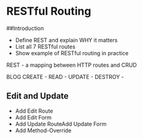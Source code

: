 # RESTful Routing

##Introduction
* Define REST and explain WHY it matters
* List all 7 RESTful routes
* Show example of RESTful routing in practice


REST - a mapping between HTTP routes and CRUD

BLOG
CREATE -
READ - 
UPDATE - 
DESTROY - 

## Edit and Update
* Add Edit Route
* Add Edit Form
* Add Update RouteAdd Update Form
* Add Method-Override





